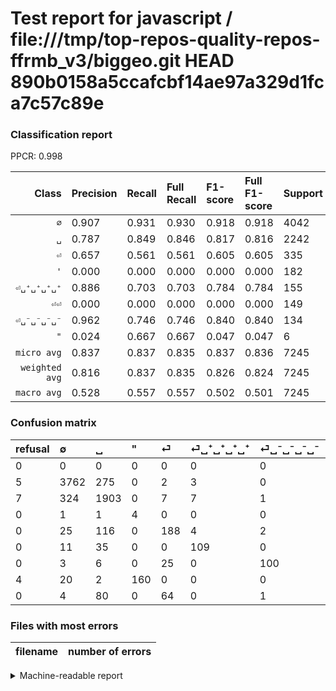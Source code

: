 # Test report for javascript / file:///tmp/top-repos-quality-repos-ffrmb_v3/biggeo.git HEAD 890b0158a5ccafcbf14ae97a329d1fca7c57c89e

### Classification report

PPCR: 0.998

| Class | Precision | Recall | Full Recall | F1-score | Full F1-score | Support | Full Support | PPCR |
|------:|:----------|:-------|:------------|:---------|:---------|:--------|:-------------|:-----|
| `∅` | 0.907| 0.931| 0.930| 0.918| 0.918| 4042| 4047| 0.999 |
| `␣` | 0.787| 0.849| 0.846| 0.817| 0.816| 2242| 2249| 0.997 |
| `⏎` | 0.657| 0.561| 0.561| 0.605| 0.605| 335| 335| 1.000 |
| `'` | 0.000| 0.000| 0.000| 0.000| 0.000| 182| 186| 0.978 |
| `⏎␣⁺␣⁺␣⁺␣⁺` | 0.886| 0.703| 0.703| 0.784| 0.784| 155| 155| 1.000 |
| `⏎⏎` | 0.000| 0.000| 0.000| 0.000| 0.000| 149| 149| 1.000 |
| `⏎␣⁻␣⁻␣⁻␣⁻` | 0.962| 0.746| 0.746| 0.840| 0.840| 134| 134| 1.000 |
| `"` | 0.024| 0.667| 0.667| 0.047| 0.047| 6| 6| 1.000 |
| `micro avg` | 0.837| 0.837| 0.835| 0.837| 0.836| 7245| 7261| 0.998 |
| `weighted avg` | 0.816| 0.837| 0.835| 0.826| 0.824| 7245| 7261| 0.998 |
| `macro avg` | 0.528| 0.557| 0.557| 0.502| 0.501| 7245| 7261| 0.998 |

### Confusion matrix

|refusal|  ∅| ␣| "| ⏎| ⏎␣⁺␣⁺␣⁺␣⁺| ⏎␣⁻␣⁻␣⁻␣⁻| '| ⏎⏎| 
|:---|:---|:---|:---|:---|:---|:---|:---|:---|
|0 |0 |0 |0 |0 |0 |0 |0 |0 |
|5 |3762 |275 |0 |2 |3 |0 |0 |0 |
|7 |324 |1903 |0 |7 |7 |1 |0 |0 |
|0 |1 |1 |4 |0 |0 |0 |0 |0 |
|0 |25 |116 |0 |188 |4 |2 |0 |0 |
|0 |11 |35 |0 |0 |109 |0 |0 |0 |
|0 |3 |6 |0 |25 |0 |100 |0 |0 |
|4 |20 |2 |160 |0 |0 |0 |0 |0 |
|0 |4 |80 |0 |64 |0 |1 |0 |0 |

### Files with most errors

| filename | number of errors|
|:----:|:-----|

<details>
    <summary>Machine-readable report</summary>
```json
{
  "cl_report": {"\"": {"f1-score": 0.047058823529411764, "precision": 0.024390243902439025, "recall": 0.6666666666666666, "support": 6}, "\u0027": {"f1-score": 0.0, "precision": 0.0, "recall": 0.0, "support": 182}, "macro avg": {"f1-score": 0.5015297360982799, "precision": 0.5278712887345214, "recall": 0.5571097800607515, "support": 7245}, "micro avg": {"f1-score": 0.8372670807453416, "precision": 0.8372670807453416, "recall": 0.8372670807453416, "support": 7245}, "weighted avg": {"f1-score": 0.8255070607278583, "precision": 0.8164448424736572, "recall": 0.8372670807453416, "support": 7245}, "\u2205": {"f1-score": 0.9184570312500001, "precision": 0.9065060240963856, "recall": 0.9307273626917367, "support": 4042}, "\u23ce": {"f1-score": 0.605475040257649, "precision": 0.6573426573426573, "recall": 0.5611940298507463, "support": 335}, "\u23ce\u23ce": {"f1-score": 0.0, "precision": 0.0, "recall": 0.0, "support": 149}, "\u23ce\u2423\u207a\u2423\u207a\u2423\u207a\u2423\u207a": {"f1-score": 0.7841726618705037, "precision": 0.8861788617886179, "recall": 0.7032258064516129, "support": 155}, "\u23ce\u2423\u207b\u2423\u207b\u2423\u207b\u2423\u207b": {"f1-score": 0.8403361344537815, "precision": 0.9615384615384616, "recall": 0.746268656716418, "support": 134}, "\u2423": {"f1-score": 0.8167381974248927, "precision": 0.7870140612076096, "recall": 0.8487957181088314, "support": 2242}},
  "cl_report_full": {"\"": {"f1-score": 0.047058823529411764, "precision": 0.024390243902439025, "recall": 0.6666666666666666, "support": 6}, "\u0027": {"f1-score": 0.0, "precision": 0.0, "recall": 0.0, "support": 186}, "macro avg": {"f1-score": 0.5013065786563256, "precision": 0.5278712887345214, "recall": 0.5566358088285027, "support": 7261}, "micro avg": {"f1-score": 0.836343581966083, "precision": 0.8372670807453416, "recall": 0.8354221181655419, "support": 7261}, "weighted avg": {"f1-score": 0.8244161613774625, "precision": 0.8160287167429529, "recall": 0.8354221181655419, "support": 7261}, "\u2205": {"f1-score": 0.9178967915090886, "precision": 0.9065060240963856, "recall": 0.9295774647887324, "support": 4047}, "\u23ce": {"f1-score": 0.605475040257649, "precision": 0.6573426573426573, "recall": 0.5611940298507463, "support": 335}, "\u23ce\u23ce": {"f1-score": 0.0, "precision": 0.0, "recall": 0.0, "support": 149}, "\u23ce\u2423\u207a\u2423\u207a\u2423\u207a\u2423\u207a": {"f1-score": 0.7841726618705037, "precision": 0.8861788617886179, "recall": 0.7032258064516129, "support": 155}, "\u23ce\u2423\u207b\u2423\u207b\u2423\u207b\u2423\u207b": {"f1-score": 0.8403361344537815, "precision": 0.9615384615384616, "recall": 0.746268656716418, "support": 134}, "\u2423": {"f1-score": 0.8155131776301693, "precision": 0.7870140612076096, "recall": 0.8461538461538461, "support": 2249}},
  "ppcr": 0.9977964467704173
}
```
</details>
